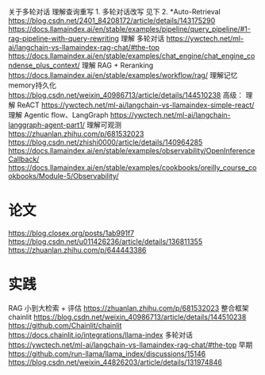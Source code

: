 关于多轮对话
	理解查询重写
		1. 多轮对话改写 见下
		2. *Auto-Retrieval
			https://blog.csdn.net/2401_84208172/article/details/143175290
			https://docs.llamaindex.ai/en/stable/examples/pipeline/query_pipeline/#1-rag-pipeline-with-query-rewriting
	理解 多轮对话
		https://ywctech.net/ml-ai/langchain-vs-llamaindex-rag-chat/#the-top
		https://docs.llamaindex.ai/en/stable/examples/chat_engine/chat_engine_condense_plus_context/
	理解 RAG + Reranking https://docs.llamaindex.ai/en/stable/examples/workflow/rag/
	理解记忆memory持久化 https://blog.csdn.net/weixin_40986713/article/details/144510238
	高级：
	理解 ReACT https://ywctech.net/ml-ai/langchain-vs-llamaindex-simple-react/
	理解 Agentic flow、LangGraph https://ywctech.net/ml-ai/langchain-langgraph-agent-part1/
	理解可观测
		https://zhuanlan.zhihu.com/p/681532023
		https://blog.csdn.net/zhishi0000/article/details/140964285
		https://docs.llamaindex.ai/en/stable/examples/observability/OpenInferenceCallback/
		https://docs.llamaindex.ai/en/stable/examples/cookbooks/oreilly_course_cookbooks/Module-5/Observability/
        
# 论文
https://blog.closex.org/posts/1ab991f7
https://blog.csdn.net/u011426236/article/details/136811355
https://zhuanlan.zhihu.com/p/644443386


# 实践
RAG 小到大检索 + 评估 https://zhuanlan.zhihu.com/p/681532023
整合框架 chainlit https://blog.csdn.net/weixin_40986713/article/details/144510238
    https://github.com/Chainlit/chainlit
    https://docs.chainlit.io/integrations/llama-index
多轮对话 https://ywctech.net/ml-ai/langchain-vs-llamaindex-rag-chat/#the-top
    早期
        https://github.com/run-llama/llama_index/discussions/15146
        https://blog.csdn.net/weixin_44826203/article/details/131974846